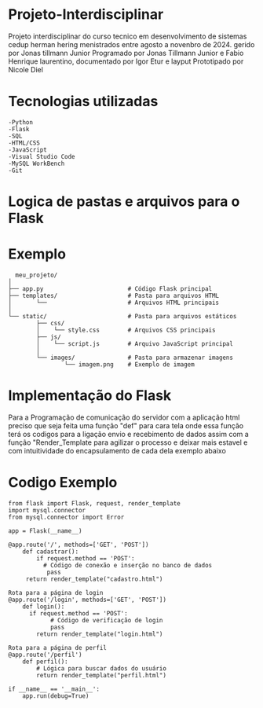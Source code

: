 # Projeto-Interdisciplinar
Projeto interdisciplinar do curso tecnico em desenvolvimento de sistemas cedup herman hering menistrados entre agosto a novenbro de 2024. gerido por Jonas tillmann Junior Programado por Jonas Tillmann Junior e Fabio Henrique laurentino, documentado por Igor Etur e layput Prototipado por Nicole Diel

# Tecnologias utilizadas
    -Python
    -Flask
    -SQL
    -HTML/CSS
    -JavaScript
    -Visual Studio Code
    -MySQL WorkBench
    -Git
# Logica de pastas e arquivos para o Flask
# Exemplo
      meu_projeto/
    │
    ├── app.py                        # Código Flask principal 
    ├── templates/                    # Pasta para arquivos HTML
    │       └──                       # Arquivos HTML principais
    │
    └── static/                       # Pasta para arquivos estáticos
            ├── css/
            │    └── style.css        # Arquivos CSS principais
            ├── js/
            │    └── script.js        # Arquivo JavaScript principal
            │
            └── images/               # Pasta para armazenar imagens
                    └── imagem.png    # Exemplo de imagem

# Implementação do Flask

Para a Programação de comunicação do servidor com a aplicação html preciso que seja feita uma função "def" para cara tela onde essa função terá os codigos para a ligação envio e recebimento de dados assim com a função "Render_Template para agilizar o processo e deixar mais estavel e com intuitividade do encapsulamento de cada dela exemplo abaixo

# Codigo Exemplo
    from flask import Flask, request, render_template
    import mysql.connector
    from mysql.connector import Error

    app = Flask(__name__)

    @app.route('/', methods=['GET', 'POST'])
        def cadastrar():
            if request.method == 'POST':
              # Código de conexão e inserção no banco de dados
               pass
         return render_template("cadastro.html")

    Rota para a página de login
    @app.route('/login', methods=['GET', 'POST'])
        def login():
          if request.method == 'POST':
                # Código de verificação de login
                pass
            return render_template("login.html")

    Rota para a página de perfil
    @app.route('/perfil')
        def perfil():
            # Lógica para buscar dados do usuário
            return render_template("perfil.html")

    if __name__ == '__main__':
        app.run(debug=True)
